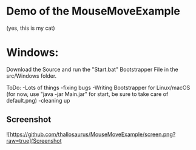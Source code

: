 # Demo of the MouseMoveExample

(yes, this is my cat)

# Windows:
Download the Source and run the "Start.bat" Bootstrapper File in the src/Windows folder.

ToDo:
-Lots of things
-fixing bugs
-Writing Bootstrapper for Linux/macOS
(for now, use "java -jar Main.jar" for start, be sure to take care of default.png)
-cleaning up

## Screenshot
![https://github.com/thallosaurus/MouseMoveExample/screen.png?raw=true](Screenshot
